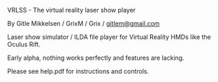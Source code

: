VRLSS - The virtual reality laser show player

By Gitle Mikkelsen / GrixM / Grix / gitlem@gmail.com

Laser show simulator / ILDA file player for Virtual Reality HMDs like the Oculus Rift.

Early alpha, nothing works perfectly and features are lacking. 

Please see help.pdf for instructions and controls.
